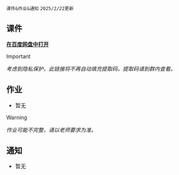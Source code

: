 `课件&作业&通知` `2025/2/22更新`

## 课件
**[在百度网盘中打开](https://pan.baidu.com/s/14VBuFbPU6buK3F1ZHeRzpw)**
> [!IMPORTANT]
> *考虑到隐私保护，此链接将不再自动填充提取码，提取码请到群内查看。*

## 作业
- 暂无

> [!WARNING]
> *作业可能不完整，请以老师要求为准。*

## 通知
- 暂无